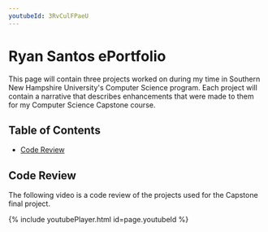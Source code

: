 ```yaml
---
youtubeId: 3RvCulFPaeU
---
```


# Ryan Santos ePortfolio

This page will contain three projects worked on during my time in Southern New Hampshire University's Computer Science program. Each project will contain a narrative that describes enhancements that were made to them for my Computer Science Capstone course. 

## Table of Contents

* [Code Review](https://santosryan.github.io#code-review)

## Code Review

The following video is a code review of the projects used for the Capstone final project.

{% include youtubePlayer.html id=page.youtubeId %}


